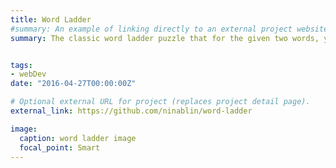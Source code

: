 ```yaml
---
title: Word Ladder
#summary: An example of linking directly to an external project website using `external_link`.
summary: The classic word ladder puzzle that for the given two words, you must place a new word which only differs one letter from the previous word. You can download and play this classic game on the console.


tags:
- webDev
date: "2016-04-27T00:00:00Z"

# Optional external URL for project (replaces project detail page).
external_link: https://github.com/ninablin/word-ladder

image:
  caption: word ladder image
  focal_point: Smart
---
```

